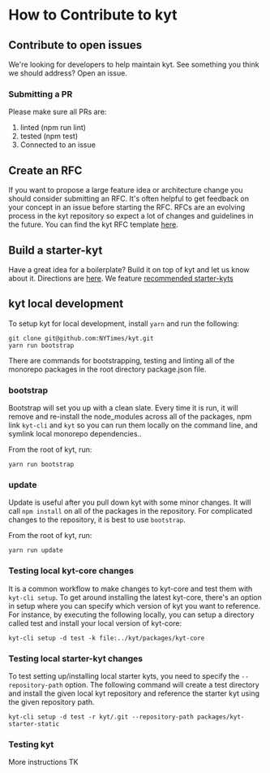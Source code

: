 # How to Contribute to kyt

## Contribute to open issues

We're looking for developers to help maintain kyt.
See something you think we should address? Open an issue.

### Submitting a PR

Please make sure all PRs are:

1. linted (npm run lint)
2. tested (npm test)
3. Connected to an issue

## Create an RFC

If you want to propose a large feature idea or architecture change you should consider submitting an RFC. It's often helpful to get feedback on your concept in an issue before starting the RFC. RFCs are an evolving process in the kyt repository so expect a lot of changes and guidelines in the future. You can find the kyt RFC template [here](/rfc/template.md).

## Build a starter-kyt

Have a great idea for a boilerplate? Build it on top of kyt and let us know about it. Directions are [here](/docs/Starterkyts.md).
We feature [recommended starter-kyts](/docs/commands.md#recommended-starter-kyts)

## kyt local development

To setup kyt for local development, install `yarn` and run the following:

```
git clone git@github.com:NYTimes/kyt.git
yarn run bootstrap
```
There are commands for bootstrapping, testing and linting all of the monorepo packages in the root directory package.json file. 

### bootstrap

Bootstrap will set you up with a clean slate. Every time it is run, it will remove and re-install the node_modules across all of the packages, npm link `kyt-cli` and `kyt` so you can run them locally on the command line, and symlink local monorepo dependencies..

From the root of kyt, run:

`yarn run bootstrap`

### update

Update is useful after you pull down kyt with some minor changes. It will call `npm install` on all of the packages in the repository. For complicated changes to the repository, it is best to use `bootstrap`.

From the root of kyt, run:

`yarn run update`

### Testing local kyt-core changes

It is a common workflow to make changes to kyt-core and test them with `kyt-cli setup`. To get around installing the latest kyt-core, there's an option in setup where you can specify which version of kyt you want to reference. For instance, by executing the following locally, you can setup a directory called test and install your local version of kyt-core:

`kyt-cli setup -d test -k file:../kyt/packages/kyt-core`

### Testing local starter-kyt changes

To test setting up/installing local starter kyts, you need to specify the `--repository-path` option. The following command will create a test directory and install the given local kyt repository and reference the starter kyt using the given repository path.

`kyt-cli setup -d test -r kyt/.git --repository-path packages/kyt-starter-static`

### Testing kyt

More instructions TK
